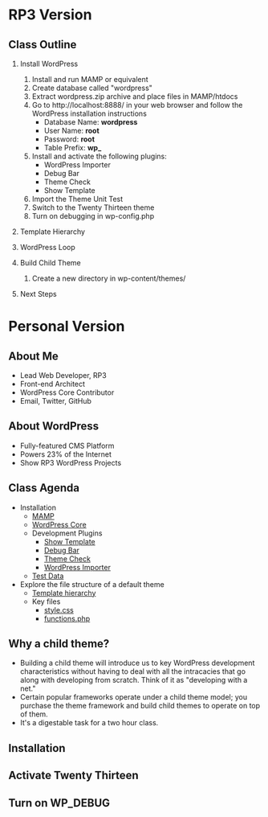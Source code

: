 # RP3 Version

## Class Outline

1. Install WordPress

	1. Install and run MAMP or equivalent
	1. Create database called "wordpress"
	1. Extract wordpress.zip archive and place files in MAMP/htdocs
	1. Go to http://localhost:8888/ in your web browser and follow the WordPress installation instructions
		* Database Name: **wordpress**
		* User Name: **root**
		* Password: **root**
		* Table Prefix: **wp_**
	1. Install and activate the following plugins:
		* WordPress Importer
		* Debug Bar
		* Theme Check
		* Show Template
	1. Import the Theme Unit Test
	1. Switch to the Twenty Thirteen theme
	1. Turn on debugging in wp-config.php
1. Template Hierarchy
1. WordPress Loop
1. Build Child Theme
	1. Create a new directory in wp-content/themes/
1. Next Steps





# Personal Version

## About Me

* Lead Web Developer, RP3
* Front-end Architect
* WordPress Core Contributor
* Email, Twitter, GitHub

## About WordPress

* Fully-featured CMS Platform
* Powers 23% of the Internet
* Show RP3 WordPress Projects

## Class Agenda

* Installation
	* [MAMP](https://www.mamp.info/en/)
	* [WordPress Core](https://wordpress.org/)
	* Development Plugins
		* [Show Template](https://wordpress.org/plugins/show-template/)
		* [Debug Bar](https://wordpress.org/plugins/debug-bar/)
		* [Theme Check](https://wordpress.org/plugins/theme-check/)
		* [WordPress Importer](https://wordpress.org/plugins/wordpress-importer/)
	* [Test Data](https://codex.wordpress.org/Theme_Unit_Test)
* Explore the file structure of a default theme
	* [Template hierarchy](http://codex.wordpress.org/Template_Hierarchy)
	* Key files
		* [style.css](https://codex.wordpress.org/Theme_Development#Theme_Stylesheet)
		* [functions.php](https://codex.wordpress.org/Functions_File_Explained)

## Why a child theme?

* Building a child theme will introduce us to key WordPress development characteristics without having to deal with all the intracacies that go along with developing from scratch. Think of it as "developing with a net."
* Certain popular frameworks operate under a child theme model; you purchase the theme framework and build child themes to operate on top of them.
* It's a digestable task for a two hour class.

## Installation

## Activate Twenty Thirteen

## Turn on WP_DEBUG

